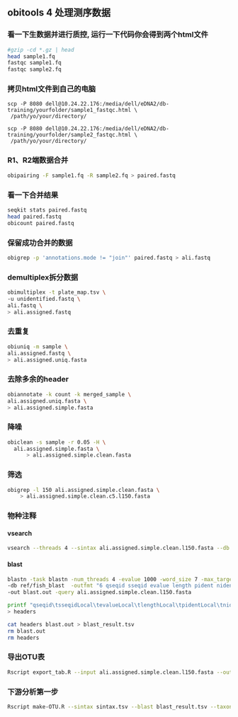 ## obitools 4 处理测序数据
### 看一下生数据并进行质控, 运行一下代码你会得到两个html文件
```bash
#gzip -cd *.gz | head
head sample1.fq
fastqc sample1.fq
fastqc sample2.fq
```
### 拷贝html文件到自己的电脑
```bahs
scp -P 8080 dell@10.24.22.176:/media/dell/eDNA2/db-training/yourfolder/sample1_fastqc.html \
 /path/yo/your/directory/

scp -P 8080 dell@10.24.22.176:/media/dell/eDNA2/db-training/yourfolder/sample2_fastqc.html \
 /path/yo/your/directory/
```

### R1、R2端数据合并
```bash
obipairing -F sample1.fq -R sample2.fq > paired.fastq
```
### 看一下合并结果
```bash
seqkit stats paired.fastq
head paired.fastq
obicount paired.fastq
```
### 保留成功合并的数据
```bash
obigrep -p 'annotations.mode != "join"' paired.fastq > ali.fastq
```
### demultiplex拆分数据
```bash
obimultiplex -t plate_map.tsv \
-u unidentified.fastq \
ali.fastq \
> ali.assigned.fastq
```
### 去重复
```bash
obiuniq -m sample \
ali.assigned.fastq \
> ali.assigned.uniq.fasta
```
### 去除多余的header
```bash
obiannotate -k count -k merged_sample \
ali.assigned.uniq.fasta \
> ali.assigned.simple.fasta
```

### 降噪
```bash
obiclean -s sample -r 0.05 -H \
  ali.assigned.simple.fasta \
      > ali.assigned.simple.clean.fasta
```

### 筛选
```bash
obigrep -l 150 ali.assigned.simple.clean.fasta \
    > ali.assigned.simple.clean.c5.l150.fasta
```

### 物种注释
#### vsearch
```bash
vsearch --threads 4 --sintax ali.assigned.simple.clean.l150.fasta --db ref/fish_sintax.fasta --sintax_cutoff 0.7 --tabbedout sintax.tsv
```
#### blast
```bash
blastn -task blastn -num_threads 4 -evalue 1000 -word_size 7 -max_target_seqs 500 \
-db ref/fish_blast  -outfmt "6 qseqid sseqid evalue length pident nident score bitscore" \
-out blast.out -query ali.assigned.simple.clean.l150.fasta

printf "qseqid\tsseqidLocal\tevalueLocal\tlengthLocal\tpidentLocal\tnidentLocal\tscoreLocal\tbitscoreLocal\n" \
> headers

cat headers blast.out > blast_result.tsv
rm blast.out
rm headers
```
### 导出OTU表
```bash
Rscript export_tab.R --input ali.assigned.simple.clean.l150.fasta --output tab.csv
```
### 下游分析第一步
```bash
Rscript make-OTU.R --sintax sintax.tsv --blast blast_result.tsv --taxonomy assigned_uniq_ref_elas.tsv --otus tab.csv --output 2nd_full_OTUs.csv
```